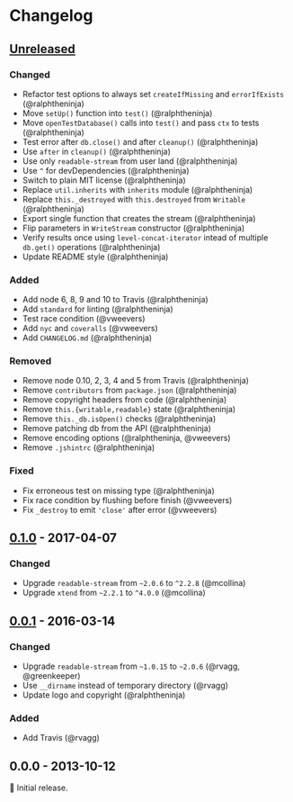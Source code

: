 # Changelog

## [Unreleased]

### Changed
* Refactor test options to always set `createIfMissing` and `errorIfExists` (@ralphtheninja)
* Move `setUp()` function into `test()` (@ralphtheninja)
* Move `openTestDatabase()` calls into `test()` and pass `ctx` to tests (@ralphtheninja)
* Test error after `db.close()` and after `cleanup()` (@ralphtheninja)
* Use `after` in `cleanup()` (@ralphtheninja)
* Use only `readable-stream` from user land (@ralphtheninja)
* Use `^` for devDependencies (@ralphtheninja)
* Switch to plain MIT license (@ralphtheninja)
* Replace `util.inherits` with `inherits` module (@ralphtheninja)
* Replace `this._destroyed` with `this.destroyed` from `Writable` (@ralphtheninja)
* Export single function that creates the stream (@ralphtheninja)
* Flip parameters in `WriteStream` constructor (@ralphtheninja)
* Verify results once using `level-concat-iterator` intead of multiple `db.get()` operations (@ralphtheninja)
* Update README style (@ralphtheninja)

### Added
* Add node 6, 8, 9 and 10 to Travis (@ralphtheninja)
* Add `standard` for linting (@ralphtheninja)
* Test race condition (@vweevers)
* Add `nyc` and `coveralls` (@vweevers)
* Add `CHANGELOG.md` (@ralphtheninja)

### Removed
* Remove node 0.10, 2, 3, 4 and 5 from Travis (@ralphtheninja)
* Remove `contributors` from `package.json` (@ralphtheninja)
* Remove copyright headers from code (@ralphtheninja)
* Remove `this.{writable,readable}` state (@ralphtheninja)
* Remove `this._db.isOpen()` checks (@ralphtheninja)
* Remove patching db from the API (@ralphtheninja)
* Remove encoding options (@ralphtheninja, @vweevers)
* Remove `.jshintrc` (@ralphtheninja)

### Fixed
* Fix erroneous test on missing type (@ralphtheninja)
* Fix race condition by flushing before finish (@vweevers)
* Fix `_destroy` to emit `'close'` after error (@vweevers)

## [0.1.0] - 2017-04-07

### Changed
* Upgrade `readable-stream` from `~2.0.6` to `^2.2.8` (@mcollina)
* Upgrade `xtend` from `~2.2.1` to `^4.0.0` (@mcollina)

## [0.0.1] - 2016-03-14

### Changed
* Upgrade `readable-stream` from `~1.0.15` to `~2.0.6` (@rvagg, @greenkeeper)
* Use `__dirname` instead of temporary directory (@rvagg)
* Update logo and copyright (@ralphtheninja)

### Added
* Add Travis (@rvagg)

## 0.0.0 - 2013-10-12

:seedling: Initial release.

[Unreleased]: https://github.com/level/level-ws/compare/0.1.0...HEAD
[0.1.0]: https://github.com/level/level-ws/compare/v0.0.1...0.1.0
[0.0.1]: https://github.com/level/level-ws/compare/0.0.0...v0.0.1

